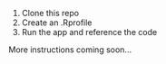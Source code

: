 1. Clone this repo
2. Create an .Rprofile
3. Run the app and reference the code

More instructions coming soon...
